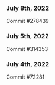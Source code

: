 ### July 8th, 2022

Commit #278439

### July 5th, 2022

Commit #314353


### July 4th, 2022

Commit #72281
